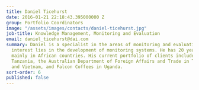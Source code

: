 ```yaml
---
title: Daniel Ticehurst
date: 2016-01-21 22:18:43.395000000 Z
group: Portfolio Coordinators
image: "/assets/images/contacts/daniel-ticehurst.jpg"
job-title: Knowledge Management, Monitoring and Evaluation
email: daniel_ticehurst@dai.com
summary: Daniel is a specialist in the areas of monitoring and evaluation. His main
  interest lies in the development of monitoring systems. He has 20 years of experience
  mainly in African countries. His current portfolio of clients includes Danida in
  Tanzania, the Australian Department of Foreign Affairs and Trade in Timor-Leste
  and Vietnam, and Falcon Coffees in Uganda.
sort-order: 6
published: false
---
```

